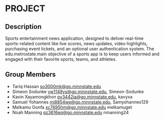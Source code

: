 # PROJECT

## Description

Sports entertainment news application, designed to deliver real-time sports-related content like live scores, news updates, video highlights, purchasing event tickets, and an optional user authentication system. The edu.metrostate.main objective of a sports app is to keep users informed and engaged with their favorite sports, teams, and athletes.

## Group Members

- Tariq Hassan <so3000mk@go.minnstate.edu>
- Simeon Sodunke <yw1149ys@go.minnstate.edu>, Simeon-Sodunke
- Kavin Xayamongkhon <pv3442ia@go.minnstate.edu>, kavyxa
- Samuel Yohannes <mi8854we@go.minnstate.edu>, Samyohannes129
- Melkamu Gonfa <xc7695hm@go.minnstate.edu> melkamuget 
- Noah Manning <qz3616eq@go.minnstate.edu> nmanning24
